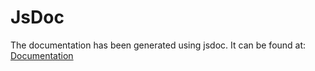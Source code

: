 JsDoc
===

The documentation has been generated using jsdoc. It can be found at: [Documentation](http://opensensorhub.github.io/osh-js/Toolkit/Documentation/)